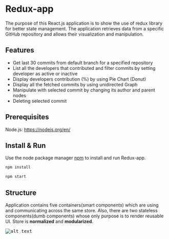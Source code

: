 # Redux-app

  The purpose of this React.js application is to show the use of redux library for better state management. 
  The application retrieves data from a specific GitHub repository and allows their visualization and manipulation.

## Features

* Get last 30 commits from default branch for a specified repository
* List all the developers that contributed and filter commits by setting developer as active or inactive
* Display developers contribution (%) by using Pie Chart (Donut)
* Display all the fetched commits by using unidirected Graph
* Manipulate with selected commit by changing its author and parent nodes
* Deleting selected commit

## Prerequisites

  Node.js: https://nodejs.org/en/
  
## Install & Run

  Use the node package manager [npm](https://www.npmjs.com/) to install and run Redux-app.

  ```bash
  npm install

  npm start
  ```

## Structure
  
  Application contains five containers(smart components) which are using and communicating across the same store. 
  Also, there are two stateless components(dumb components) whose only purpose is to render reusable UI.
  Store is <strong>normalized</strong> and <strong>modularized</strong>. 
  
  <kbd>![alt text](/publiccomponents.png)

